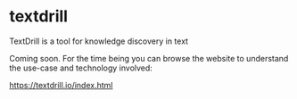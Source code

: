 # textdrill
TextDrill is a tool for knowledge discovery in text

Coming soon. For the time being you can browse the website to understand the use-case and technology involved:

https://textdrill.io/index.html


